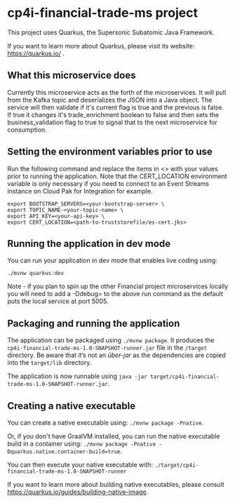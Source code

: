 # cp4i-financial-trade-ms project

This project uses Quarkus, the Supersonic Subatomic Java Framework.

If you want to learn more about Quarkus, please visit its website: https://quarkus.io/ .

## What this microservice does
Currently this microservice acts as the forth of the microservices. It will pull from the Kafka topic and deserializes the JSON into a Java object. The service will then validate if it's current flag is true and the previous is false. If true it changes it's trade_enrichment boolean to false and then sets the business_validation flag to true to signal that to the next microservice for consumption.


## Setting the environment variables prior to use

Run the following command and replace the items in <> with your values prior to running the application. Note that the CERT_LOCATION environment variable is only necessary if you need to connect to an Event Streams instance on Cloud Pak for Integration for example.

```shell
export BOOTSTRAP_SERVERS=<your-bootstrap-server> \ 
export TOPIC_NAME-<your-topic-name> \
export API_KEY=<your-api-key> \
export CERT_LOCATION=<path-to-truststorefile/es-cert.jks>
```


## Running the application in dev mode

You can run your application in dev mode that enables live coding using:
```
./mvnw quarkus:dev
```

Note - if you plan to spin up the other Financial project microservices locally you will need to add a -Ddebug=<port> to the above run command as the default puts the local service at port 5005.

## Packaging and running the application

The application can be packaged using `./mvnw package`.
It produces the `cp4i-financial-trade-ms-1.0-SNAPSHOT-runner.jar` file in the `/target` directory.
Be aware that it’s not an _über-jar_ as the dependencies are copied into the `target/lib` directory.

The application is now runnable using `java -jar target/cp4i-financial-trade-ms-1.0-SNAPSHOT-runner.jar`.

## Creating a native executable

You can create a native executable using: `./mvnw package -Pnative`.

Or, if you don't have GraalVM installed, you can run the native executable build in a container using: `./mvnw package -Pnative -Dquarkus.native.container-build=true`.

You can then execute your native executable with: `./target/cp4i-financial-trade-ms-1.0-SNAPSHOT-runner`

If you want to learn more about building native executables, please consult https://quarkus.io/guides/building-native-image.

